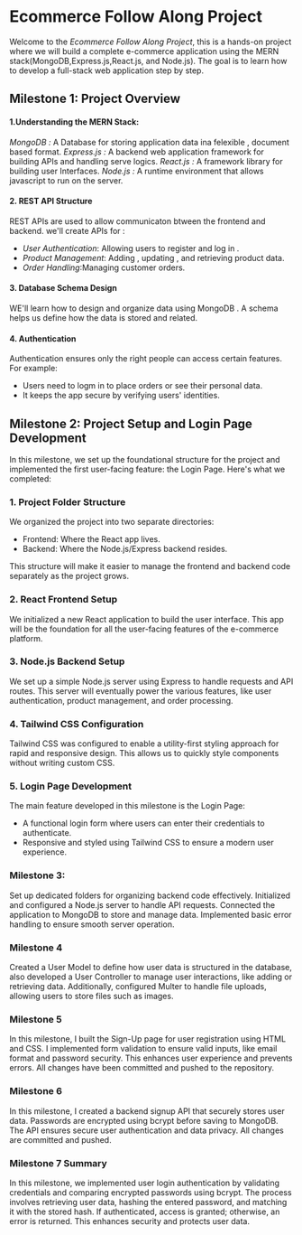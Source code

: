 # Ecommerce Follow Along Project
Welcome to the *Ecommerce Follow Along Project*, this is a hands-on project where we will build a complete e-commerce application using the MERN stack(MongoDB,Express.js,React.js, and Node.js). The goal is to learn how to develop a full-stack web application step by step.

## Milestone 1: Project Overview 

#### 1.Understanding the MERN Stack:
*MongoDB :* A Database for storing application data ina felexible , document based format.
*Express.js :* A backend web application framework for building APIs and handling serve logics.
*React.js :* A framework library for building user Interfaces.
*Node.js :* A runtime environment that allows javascript to run on the server.

#### 2. REST API Structure
REST APIs are used to allow communicaton btween the frontend and backend.
we'll create APIs for :
- *User Authentication*: Allowing users to register and log in .
- *Product Management*: Adding , updating , and retrieving product data.
- *Order Handling*:Managing customer orders.

#### 3. Database Schema Design 
WE'll learn how to design and organize data using MongoDB . A schema helps us define how the data is stored and related.

#### 4. Authentication 
Authentication ensures only the right people can access certain features. For example:
- Users need to logm in to place orders or see their personal data.
- It keeps the app secure by verifying users' identities.
## Milestone 2: Project Setup and Login Page Development

In this milestone, we set up the foundational structure for the project and implemented the first user-facing feature: the Login Page. Here's what we completed:

### 1. Project Folder Structure
We organized the project into two separate directories:
- Frontend: Where the React app lives.
- Backend: Where the Node.js/Express backend resides.

This structure will make it easier to manage the frontend and backend code separately as the project grows.

### 2. React Frontend Setup
We initialized a new React application to build the user interface. This app will be the foundation for all the user-facing features of the e-commerce platform.

### 3. Node.js Backend Setup
We set up a simple Node.js server using Express to handle requests and API routes. This server will eventually power the various features, like user authentication, product management, and order processing.

### 4. Tailwind CSS Configuration
Tailwind CSS was configured to enable a utility-first styling approach for rapid and responsive design. This allows us to quickly style components without writing custom CSS.

### 5. Login Page Development
The main feature developed in this milestone is the Login Page:
- A functional login form where users can enter their credentials to authenticate.
- Responsive and styled using Tailwind CSS to ensure a modern user experience.

### Milestone 3:
Set up dedicated folders for organizing backend code effectively. Initialized and configured a Node.js server to handle API requests. Connected the application to MongoDB to store and manage data. Implemented basic error handling to ensure smooth server operation. 

### Milestone 4
Created a User Model to define how user data is structured in the database, also developed a User Controller to manage user interactions, like adding or retrieving data. Additionally, configured Multer to handle file uploads, allowing users to store files such as images.

### Milestone 5 
In this milestone, I built the Sign-Up page for user registration using HTML and CSS. I implemented form validation to ensure valid inputs, like email format and password security. This enhances user experience and prevents errors. All changes have been committed and pushed to the repository.

### Milestone 6 
In this milestone, I created a backend signup API that securely stores user data. Passwords are encrypted using bcrypt before saving to MongoDB. The API ensures secure user authentication and data privacy. All changes are committed and pushed. 

### Milestone 7 Summary
In this milestone, we implemented user login authentication by validating credentials and comparing encrypted passwords using bcrypt. The process involves retrieving user data, hashing the entered password, and matching it with the stored hash. If authenticated, access is granted; otherwise, an error is returned. This enhances security and protects user data. 
